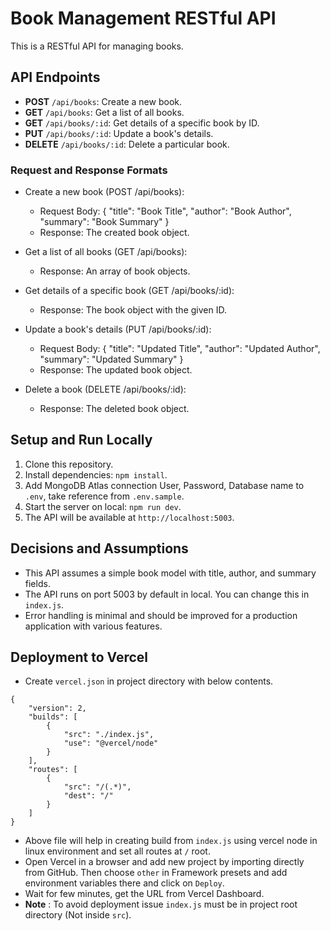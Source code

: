 # Book Management RESTful API

This is a RESTful API for managing books.

## API Endpoints

-   **POST** `/api/books`: Create a new book.
-   **GET** `/api/books`: Get a list of all books.
-   **GET** `/api/books/:id`: Get details of a specific book by ID.
-   **PUT** `/api/books/:id`: Update a book's details.
-   **DELETE** `/api/books/:id`: Delete a particular book.

### Request and Response Formats

-   Create a new book (POST /api/books):

    -   Request Body: { "title": "Book Title", "author": "Book Author", "summary": "Book Summary" }
    -   Response: The created book object.

-   Get a list of all books (GET /api/books):

    -   Response: An array of book objects.

-   Get details of a specific book (GET /api/books/:id):

    -   Response: The book object with the given ID.

-   Update a book's details (PUT /api/books/:id):

    -   Request Body: { "title": "Updated Title", "author": "Updated Author", "summary": "Updated Summary" }
    -   Response: The updated book object.

-   Delete a book (DELETE /api/books/:id):
    -   Response: The deleted book object.

## Setup and Run Locally

1. Clone this repository.
2. Install dependencies: `npm install`.
3. Add MongoDB Atlas connection User, Password, Database name to `.env`, take reference from `.env.sample`.
4. Start the server on local: `npm run dev`.
5. The API will be available at `http://localhost:5003`.

## Decisions and Assumptions

-   This API assumes a simple book model with title, author, and summary fields.
-   The API runs on port 5003 by default in local. You can change this in `index.js`.
-   Error handling is minimal and should be improved for a production application with various features.

## Deployment to Vercel

-   Create `vercel.json` in project directory with below contents.

```
{
    "version": 2,
    "builds": [
        {
            "src": "./index.js",
            "use": "@vercel/node"
        }
    ],
    "routes": [
        {
            "src": "/(.*)",
            "dest": "/"
        }
    ]
}
```

-   Above file will help in creating build from `index.js` using vercel node in linux environment and set all routes at `/` root.
-   Open Vercel in a browser and add new project by importing directly from GitHub. Then choose `other` in Framework presets and add environment variables there and click on `Deploy`.
-   Wait for few minutes, get the URL from Vercel Dashboard.
-   **Note** : To avoid deployment issue `index.js` must be in project root directory (Not inside `src`).
